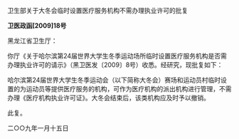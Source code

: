 卫生部关于大冬会临时设置医疗服务机构不需办理执业许可的批复

**卫医政函\[2009\]18号**

黑龙江省卫生厅：

你厅《关于哈尔滨第24届世界大学生冬季运动场所临时设置医疗服务机构是否需办理执业许可的请示》（黑卫医发〔2009〕8号）收悉。经研究，现批复如下：

哈尔滨第24届世界大学生冬季运动会（以下简称大冬会）赛场和运动员村临时设置的为运动员等提供医疗服务的机构，可作为医疗机构的派出机构进行管理，不需办理《医疗机构执业许可证》。大冬会结束后，该类机构应及时予以撤销。

此复。

二○○九年一月十五日
